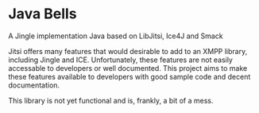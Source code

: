Java Bells
============

A Jingle implementation Java based on LibJitsi, Ice4J and Smack

Jitsi offers many features that would desirable to add to an XMPP library, including
Jingle and ICE. Unfortunately, these features are not easily accessable to developers
or well documented.
This project aims to make these features available to developers with good sample code
and decent documentation.

This library is not yet functional and is, frankly, a bit of a mess.
